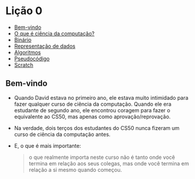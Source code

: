 Lição 0
=======

*   [Bem-vindo](#bem-vindo)
*   [O que é ciência da computação?](#o-que-é-ciência-da-computação)
*   [Binário](#binário)
*   [Representação de dados](#representação-de-dados)
*   [Algoritmos](#algoritmos)
*   [Pseudocódigo](#pseudocódigo)
*   [Scratch](#scratch)

Bem-vindo
---------

*   Quando David estava no primeiro ano, ele estava muito intimidado para fazer qualquer curso de ciência da computação. Quando ele era estudante de segundo ano, ele encontrou coragem para fazer o equivalente ao CS50, mas apenas como aprovação/reprovação.
*   Na verdade, dois terços dos estudantes do CS50 nunca fizeram um curso de ciência da computação antes.
*   E, o que é mais importante:
    
    > o que realmente importa neste curso não é tanto onde você termina em relação aos seus colegas, mas onde você termina em relação a si mesmo quando começou.